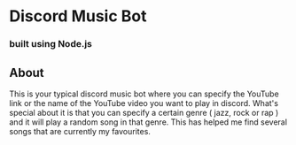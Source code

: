 # Discord Music Bot
### built using Node.js


## About
This is your typical discord music bot where you can specify the YouTube link or the name of the YouTube video you want to play in discord. What's special about it is that you can specify a certain genre ( jazz, rock or rap ) and it will play a random song in that genre. This has helped me find several songs that are currently my favourites. 
